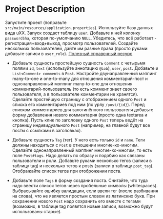 # Project Description

Запустите проект (поправьте `src/main/resources/application.properties`). Используйте базу данных вида uXX. Запуск создаст таблицу `user`. Добавьте к ней колонку `passwordSha`, которая по-умолчанию `NULL`. Убедитесь, что всё работает - регистрация+вход+выход, просмотр пользователей. Создайте нескольких пользователей, дайте им разные права (просто руками добавьте записи в `user_role`). [Полезный справочный ресурс](https://en.wikibooks.org/wiki/Java_Persistence/Relationships)

- Добавьте сущность простейшую сущность `Comment` с четырьмя полями `id`, `text` (используйте аннотацию `@Lob`), `user`, `post`. Добавьте и `List<Comment> comments` в `Post`. Настройте двунаправленный мэппинг many-to-one и one-to-many для отношения комментарий-пост и однонаправленный мэппинг many-to-one для отношения комментарий-пользователь (то есть коммент знает своего пользователя, а в пользователе комментарии не хранятся). Сделайте простейшую страницу с отображением одного `Post` и списка его комментариев под ним (по урлу `/post/{id}`). Перед списком комментариев для залогинённого пользователя добавьте форму добавления нового комментария (просто одна textarea и кнопка). Пусть клик по заголовку одного `Post` теперь ведёт на страницу индивидуального `Post` (например, на главной будут все посты с ссылками в заголовках).

- Добавьте сущность `Tag` (тег). У него есть только `id` и `name`. Теги должны находиться с `Post` в отношении многие-ко-многим. Сделайте однонаправленный мэппинг многие-ко-многим, то есть поле `Post#tags`. Надо делать по образу и подобию как связаны пользователи и роли. Добавьте руками несколько тегов (записи в таблицу tag) и несколько тегов к posts (записи в таблицу `post_tag`). Отображайте список тегов при отоброжении поста.

- Добавьте поле `Tags` в форму создания поста. Считайте, что туда надо ввести список тегов через пробельные символы (whitespaces). Выбрасывайте ошибку валидации, если ввели тег (после разбивания на слова), что не является простым словом из латинских букв. При сохранении нового `Post` надо сохранить его вместе с тегами (возможно, в таблице tag появятся новые записи, возможно будут использованы старые).

